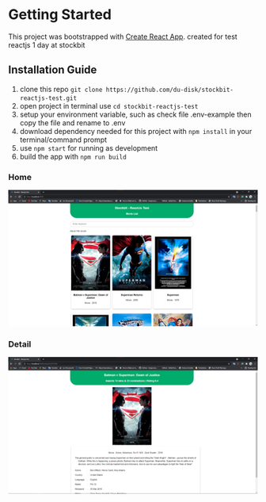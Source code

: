 # Getting Started

This project was bootstrapped with [Create React App](https://github.com/facebook/create-react-app). created for test reactjs 1 day at stockbit

## Installation Guide

1. clone this repo `git clone https://github.com/du-disk/stockbit-reactjs-test.git`
2. open project in terminal use `cd stockbit-reactjs-test`
3. setup your environment variable, such as check file .env-example then copy the file and rename to .env
4. download dependency needed for this project with `npm install` in your terminal/command prompt
5. use `npm start` for running as development
6. build the app with `npm run build`

### Home

![Screenshoot](https://github.com/du-disk/stockbit-reactjs-test/blob/master/public/screenshoot.png)

### Detail

![Screenshoot](https://github.com/du-disk/stockbit-reactjs-test/blob/master/public/detail.png)
